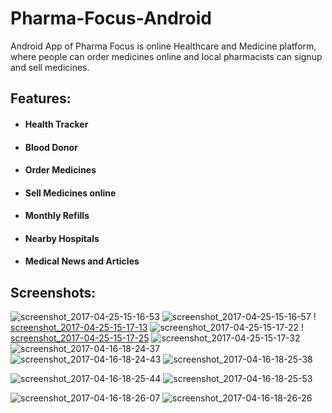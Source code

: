 # Pharma-Focus-Android
 Android App of Pharma Focus is online Healthcare and Medicine platform, where people can order medicines online 
 and local pharmacists can signup and sell medicines. 
 
 ## Features: 
* #### Health Tracker
* #### Blood Donor
* #### Order Medicines
* #### Sell Medicines online 
* #### Monthly Refills
* #### Nearby Hospitals
* #### Medical News and Articles

## Screenshots:

![screenshot_2017-04-25-15-16-53](https://cloud.githubusercontent.com/assets/22996001/25379989/5131e540-29cc-11e7-8c30-494ae8701a56.png)
![screenshot_2017-04-25-15-16-57](https://cloud.githubusercontent.com/assets/22996001/25379998/5504d6dc-29cc-11e7-8a95-43b13e3ebfc7.png)
!
 [screenshot_2017-04-25-15-17-13](https://cloud.githubusercontent.com/assets/22996001/25380003/59028ee6-29cc-11e7-8d50-924ac37d8a79.png)
![screenshot_2017-04-25-15-17-22](https://cloud.githubusercontent.com/assets/22996001/25380009/5daed8c8-29cc-11e7-8ce5-88b359af4255.png)
!
 [screenshot_2017-04-25-15-17-25](https://cloud.githubusercontent.com/assets/22996001/25380018/650b66ea-29cc-11e7-9f45-c0eb53ed998a.png)
![screenshot_2017-04-25-15-17-32](https://cloud.githubusercontent.com/assets/22996001/25380027/69ffb750-29cc-11e7-9c53-78bddd917485.png)
![screenshot_2017-04-16-18-24-37](https://cloud.githubusercontent.com/assets/22996001/25071567/7a78739c-22d8-11e7-9151-85e01fe0f516.png)            
   ![screenshot_2017-04-16-18-24-43](https://cloud.githubusercontent.com/assets/22996001/25071571/85101062-22d8-11e7-8fdb-a9255c73ee5e.png)
      ![screenshot_2017-04-16-18-25-38](https://cloud.githubusercontent.com/assets/22996001/25071574/8d3ff14e-22d8-11e7-985e-86003ae29d7e.png)
 
 ![screenshot_2017-04-16-18-25-44](https://cloud.githubusercontent.com/assets/22996001/25071576/91eef7b2-22d8-11e7-9da9-b991190552a7.png)   ![screenshot_2017-04-16-18-25-53](https://cloud.githubusercontent.com/assets/22996001/25071577/953827cc-22d8-11e7-8057-f9aec261e37d.png)
 
  ![screenshot_2017-04-16-18-26-07](https://cloud.githubusercontent.com/assets/22996001/25071579/9812b3c2-22d8-11e7-99cc-aa4309206242.png)  ![screenshot_2017-04-16-18-26-26](https://cloud.githubusercontent.com/assets/22996001/25071581/9bc81a8e-22d8-11e7-952c-64f7cf9c0981.png)

